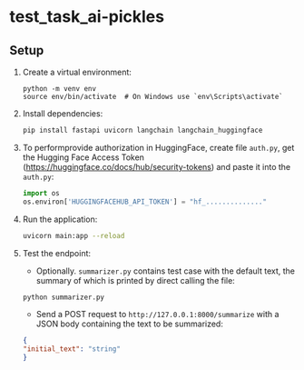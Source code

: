 # test_task_ai-pickles

## Setup

1. Create a virtual environment:
   ```
   python -m venv env
   source env/bin/activate  # On Windows use `env\Scripts\activate`
   ```

2. Install dependencies:
   ```bash
   pip install fastapi uvicorn langchain langchain_huggingface
   ```

3. To performprovide authorization in HuggingFace, create file `auth.py`, get the Hugging Face Access Token (https://huggingface.co/docs/hub/security-tokens) and paste it into the `auth.py`:
   ```python
   import os
   os.environ['HUGGINGFACEHUB_API_TOKEN'] = "hf_.............."
   ```

4. Run the application:
   ```bash
   uvicorn main:app --reload
   ```

5. Test the endpoint:
   - Optionally. `summarizer.py` contains test case with the default text, the summary of which is printed by direct calling the file:
   ```bash
   python summarizer.py
   ```
   - Send a POST request to `http://127.0.0.1:8000/summarize` with a JSON body containing the text to be summarized:
   ```json
   {
   "initial_text": "string"
   }
   ```
